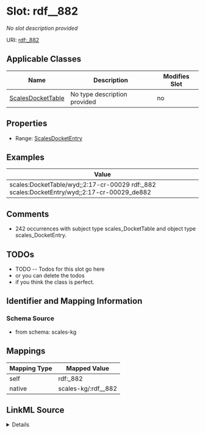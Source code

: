 

# Slot: rdf__882


_No slot description provided_





URI: [rdf:_882](http://www.w3.org/1999/02/22-rdf-syntax-ns#_882)



<!-- no inheritance hierarchy -->





## Applicable Classes

| Name | Description | Modifies Slot |
| --- | --- | --- |
| [ScalesDocketTable](../classes/ScalesDocketTable.md) | No type description provided |  no  |







## Properties

* Range: [ScalesDocketEntry](../classes/ScalesDocketEntry.md)






## Examples

| Value |
| --- |
| scales:DocketTable/wyd;;2:17-cr-00029 rdf:_882 scales:DocketEntry/wyd;;2:17-cr-00029_de882 |

## Comments

* 242 occurrences with subject type scales_DocketTable and object type scales_DocketEntry.

## TODOs

* TODO -- Todos for this slot go here
* or you can delete the todos
* if you think the class is perfect.

## Identifier and Mapping Information







### Schema Source


* from schema: scales-kg




## Mappings

| Mapping Type | Mapped Value |
| ---  | ---  |
| self | rdf:_882 |
| native | scales-kg/:rdf__882 |




## LinkML Source

<details>
```yaml
name: rdf__882
description: No slot description provided
todos:
- TODO -- Todos for this slot go here
- or you can delete the todos
- if you think the class is perfect.
comments:
- 242 occurrences with subject type scales_DocketTable and object type scales_DocketEntry.
examples:
- value: scales:DocketTable/wyd;;2:17-cr-00029 rdf:_882 scales:DocketEntry/wyd;;2:17-cr-00029_de882
from_schema: scales-kg
rank: 1000
slot_uri: rdf:_882
alias: rdf__882
domain_of:
- scales_DocketTable
range: scales_DocketEntry

```
</details>